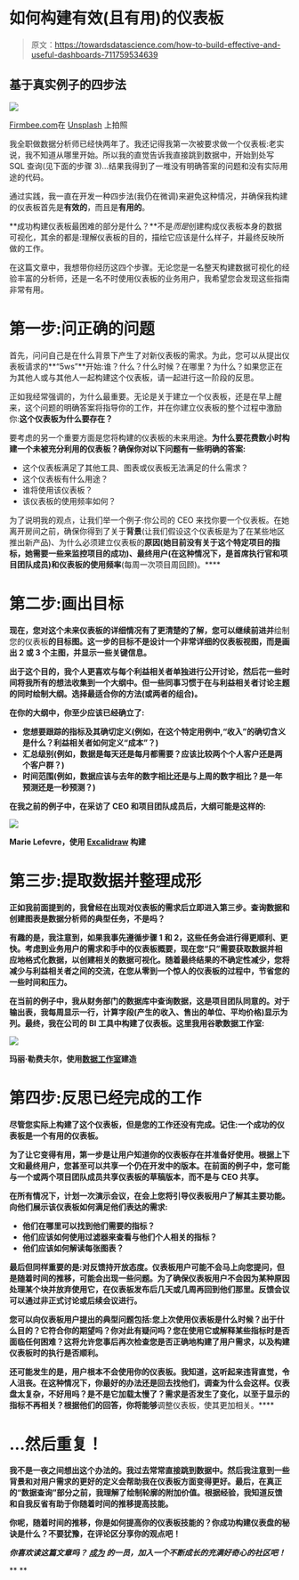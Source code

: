 # 如何构建有效(且有用)的仪表板

> 原文：<https://towardsdatascience.com/how-to-build-effective-and-useful-dashboards-711759534639>

## 基于真实例子的四步法

![](img/7bc17eee805c2c4281ac65c0df20fd6b.png)

[Firmbee.com](https://unsplash.com/@firmbee?utm_source=unsplash&utm_medium=referral&utm_content=creditCopyText)在 [Unsplash](https://unsplash.com/?utm_source=unsplash&utm_medium=referral&utm_content=creditCopyText) 上拍照

我全职做数据分析师已经快两年了。我还记得我第一次被要求做一个仪表板:老实说，我不知道从哪里开始。所以我的直觉告诉我直接跳到数据中，开始到处写 SQL 查询(见下面的步骤 3)…结果我得到了一堆没有明确答案的问题和没有实际用途的代码。

通过实践，我一直在开发一种四步法(我仍在微调)来避免这种情况，并确保我构建的仪表板首先是**有效的**，而且是**有用的**。

**成功构建仪表板最困难的部分是什么？**不是*而是*创建构成仪表板本身的数据可视化，其余的都是:理解仪表板的目的，描绘它应该是什么样子，并最终反映所做的工作。

在这篇文章中，我想带你经历这四个步骤。无论您是一名整天构建数据可视化的经验丰富的分析师，还是一名不时使用仪表板的业务用户，我希望您会发现这些指南非常有用。

# 第一步:问正确的问题

首先，问问自己是在什么背景下产生了对新仪表板的需求。为此，您可以从提出仪表板请求的**“5ws”**开始:谁？什么？什么时候？在哪里？为什么？如果您正在为其他人或与其他人一起构建这个仪表板，请一起进行这一阶段的反思。

正如我经常强调的，为什么最重要。无论是关于建立一个仪表板，还是在早上醒来，这个问题的明确答案将指导你的工作，并在你建立仪表板的整个过程中激励你:**这个仪表板为什么要存在？**

要考虑的另一个重要方面是您将构建的仪表板的未来用途。**为什么要花费数小时构建一个未被充分利用的仪表板？确保你对以下问题有一些明确的答案:**

*   这个仪表板满足了其他工具、图表或仪表板无法满足的什么需求？
*   这个仪表板有什么用途？
*   谁将使用该仪表板？
*   该仪表板的使用频率如何？

为了说明我的观点，让我们举一个例子:你公司的 CEO 来找你要一个仪表板。在她离开房间之前，确保你得到了关于**背景**(让我们假设这个仪表板是为了在某些地区推出新产品)、为什么必须建立仪表板的**原因(她目前没有关于这个特定项目的指标，她需要一些来监控项目的成功)、**最终用户**(在这种情况下，是首席执行官和项目团队成员)和仪表板的使用频率**(每周一次项目周回顾)。****

# **第二步:画出目标**

**现在，您对这个未来仪表板的详细情况有了更清楚的了解，您可以继续前进并**绘制您的仪表板**的目标图。这一步的目标不是设计一个非常详细的仪表板视图，而是画出 2 或 3 个主图，并显示一些关键信息。**

**出于这个目的，我个人更喜欢与每个利益相关者单独进行公开讨论，然后花一些时间将我所有的想法收集到一个大纲中。但一些同事习惯于在与利益相关者讨论主题的同时绘制大纲。选择最适合你的方法(或两者的组合)。**

**在你的大纲中，你至少应该已经确立了:**

*   ****您想要跟踪的指标及其确切定义**(例如，在这个特定用例中,“收入”的确切含义是什么？利益相关者如何定义“成本”？)**
*   ****汇总级别**(例如，数据是每天还是每月都需要？应该比较两个个人客户还是两个客户群？)**
*   ****时间范围**(例如，数据应该与去年的数字相比还是与上周的数字相比？是一年预测还是一秒预测？)**

**在我之前的例子中，在采访了 CEO 和项目团队成员后，大纲可能是这样的:**

**![](img/1636d5adc64d2f710ce79770bd58e9d4.png)**

**Marie Lefevre，使用 [Excalidraw](https://draw.moyu.io/) 构建**

# **第三步:提取数据并整理成形**

**正如我前面提到的，我曾经在出现对仪表板的需求后立即进入第三步。查询数据和创建图表是数据分析师的典型任务，不是吗？**

**有趣的是，我注意到，如果我事先遵循步骤 1 和 2，这些任务会进行得更顺利、更快。**考虑到业务用户的需求和手中的仪表板概要**，现在您“只”需要获取数据并相应地格式化数据，以创建相关的数据可视化。随着最终结果的不确定性减少，您将减少与利益相关者之间的交流，在您从零到一个惊人的仪表板的过程中，节省您的一些时间和压力。**

**在当前的例子中，我从财务部门的数据库中查询数据，这是项目团队同意的。对于输出表，我每周显示一行，计算字段(产生的收入、售出的单位、平均价格)显示为列。最终，我在公司的 BI 工具中构建了仪表板。这里我用谷歌数据工作室:**

**![](img/1dce049676d3495a6ce69f09307f68e9.png)**

**玛丽·勒费夫尔，使用[数据工作室](https://datastudio.google.com/)建造**

# **第四步:反思已经完成的工作**

**尽管您实际上构建了这个仪表板，但是您的工作还没有完成。记住:**一个成功的仪表板是一个有用的仪表板。****

**为了让它变得有用，第一步是让用户知道你的仪表板存在并准备好使用。根据上下文和最终用户，您甚至可以共享一个仍在开发中的版本。在前面的例子中，您可能与一个或两个项目团队成员共享仪表板的草稿版本，而不是与 CEO 共享。**

**在所有情况下，**计划一次演示会议**，在会上您将引导仪表板用户了解其主要功能。向他们展示该仪表板如何满足他们表达的需求:**

*   **他们在哪里可以找到他们需要的指标？**
*   **他们应该如何使用过滤器来查看与他们个人相关的指标？**
*   **他们应该如何解读每张图表？**

**最后但同样重要的是:**对反馈**持开放态度。仪表板用户可能不会马上向您提问，但是随着时间的推移，可能会出现一些问题。为了确保仪表板用户不会因为某种原因处理某个块并放弃使用它，**在仪表板发布后几天或几周再回到他们那里**。反馈会议可以通过非正式讨论或后续会议进行。**

**您可以向仪表板用户提出的典型问题包括:您上次使用仪表板是什么时候？出于什么目的？它符合你的期望吗？你对此有疑问吗？您在使用它或解释某些指标时是否面临任何困难？这将允许您事后再次检查您是否正确地构建了用户需求，以及构建仪表板时的执行是否顺利。**

**还可能发生的是，用户根本不会使用你的仪表板。我知道，这听起来违背直觉，令人沮丧。在这种情况下，你最好的办法还是回去找他们，调查为什么会这样。仪表盘太复杂，不好用吗？是不是它加载太慢了？需求是否发生了变化，以至于显示的指标不再相关？根据他们的回答，你将能够**调整仪表板，使其更加相关。****

# **…然后重复！**

**我不是一夜之间想出这个办法的。我过去常常直接跳到数据中。然后我注意到一些背景和对用户需求的更好的定义会帮助我在仪表板方面变得更好。最后，在真正的“数据查询”部分之前，我理解了绘制轮廓的附加价值。根据经验，我知道反馈和自我反省有助于你随着时间的推移提高技能。**

**你呢，随着时间的推移，你是如何提高你的仪表板技能的？你成功构建仪表盘的秘诀是什么？不要犹豫，在评论区分享你的观点吧！**

***你喜欢读这篇文章吗？* [*成为*](https://marie-lefevre.medium.com/membership) *的一员，加入一个不断成长的充满好奇心的社区吧！***

**[](https://marie-lefevre.medium.com/membership) **